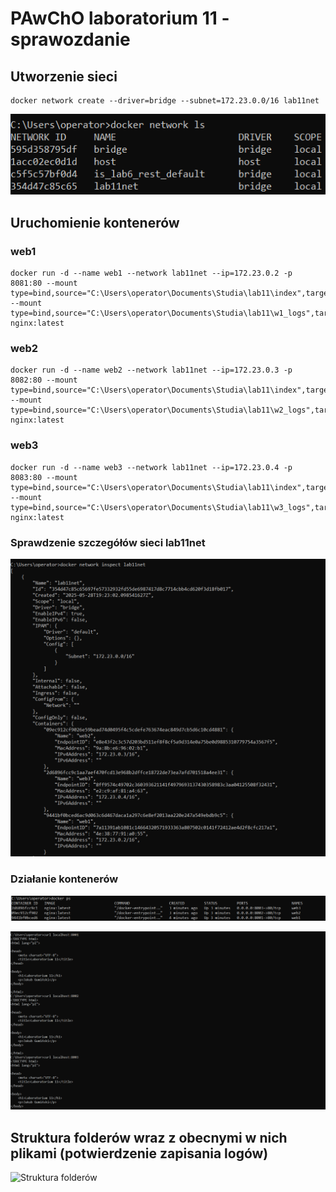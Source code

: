 # PAwChO laboratorium 11 - sprawozdanie

## Utworzenie sieci

```
docker network create --driver=bridge --subnet=172.23.0.0/16 lab11net
```

![Utworzona sieć na liście docker network ls](screenshots/dockernetls.png)

## Uruchomienie kontenerów

### web1

```
docker run -d --name web1 --network lab11net --ip=172.23.0.2 -p 8081:80 --mount type=bind,source="C:\Users\operator\Documents\Studia\lab11\index",target=/usr/share/nginx/html,readonly --mount type=bind,source="C:\Users\operator\Documents\Studia\lab11\w1_logs",target=/var/log/nginx nginx:latest
```

### web2

```
docker run -d --name web2 --network lab11net --ip=172.23.0.3 -p 8082:80 --mount type=bind,source="C:\Users\operator\Documents\Studia\lab11\index",target=/usr/share/nginx/html,readonly --mount type=bind,source="C:\Users\operator\Documents\Studia\lab11\w2_logs",target=/var/log/nginx nginx:latest
```

### web3

```
docker run -d --name web3 --network lab11net --ip=172.23.0.4 -p 8083:80 --mount type=bind,source="C:\Users\operator\Documents\Studia\lab11\index",target=/usr/share/nginx/html,readonly --mount type=bind,source="C:\Users\operator\Documents\Studia\lab11\w3_logs",target=/var/log/nginx nginx:latest
```

### Sprawdzenie szczegółów sieci lab11net

![Kontenery należące do utworzonej sieci](screenshots/inspect.png)

### Działanie kontenerów

![Wynik komendy docker ps](screenshots/dockerps.png)

![Zawartość stron udostępnianych przez kontenery](screenshots/curle.png)


## Struktura folderów wraz z obecnymi w nich plikami (potwierdzenie zapisania logów)

![Struktura folderów](screenshots/dir.jpg)


